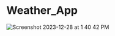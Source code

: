 # Weather_App
![Screenshot 2023-12-28 at 1 40 42 PM](https://github.com/Veroro321/Weather_App/assets/130959114/a71aaceb-31ef-47ca-b79d-dd566fde0725)
